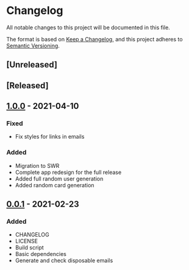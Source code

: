 [0.0.1]: https://github.com/aliraslan/throwaway/releases/tag/0.0.1
[1.0.0]: https://github.com/aliraslan/throwaway/releases/tag/1.0.0
# Changelog

All notable changes to this project will be documented in this file.

The format is based on [Keep a Changelog](https://keepachangelog.com/en/1.0.0/),
and this project adheres to [Semantic Versioning](https://semver.org/spec/v2.0.0.html).

## [Unreleased]

## [Released]

## [1.0.0] - 2021-04-10

### Fixed
- Fix styles for links in emails

### Added
- Migration to SWR
- Complete app redesign for the full release
- Added full random user generation
- Added random card generation

## [0.0.1] - 2021-02-23

### Added
- CHANGELOG
- LICENSE
- Build script
- Basic dependencies
- Generate and check disposable emails
